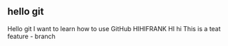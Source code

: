 ## hello git
Hello git
I want to learn how to use GitHub
HIHIFRANK
HI
hi
This is a teat
feature - branch

